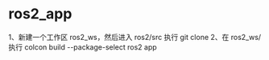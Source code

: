# ros2_app
1、新建一个工作区 ros2_ws，然后进入 ros2/src 执行 git clone
2、在 ros2_ws/ 执行 colcon build --package-select ros2 app
